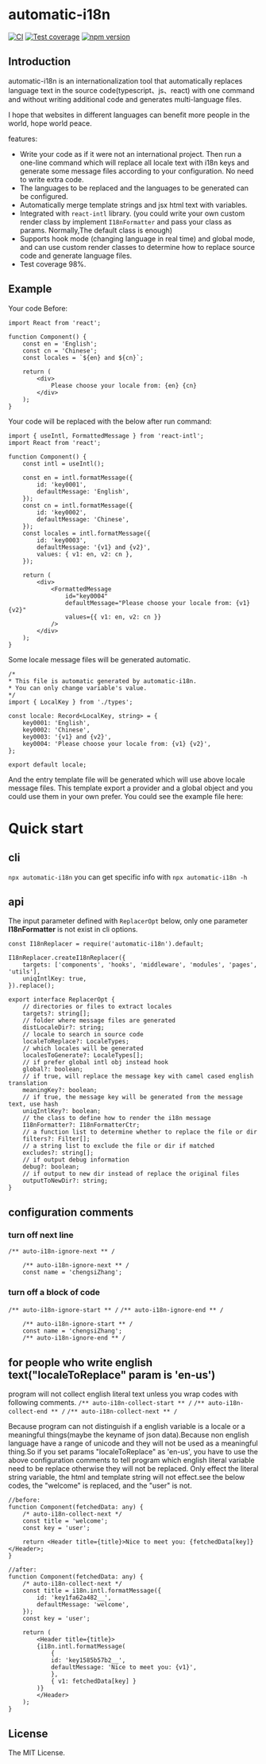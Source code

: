 # automatic-i18n

[![CI](./assets/badge.svg)](https://github.com/zcs19871221/automatic-i18n/actions/workflows/npm-publish.yml)
[![Test coverage](https://img.shields.io/coverallsCoverage/github/zcs19871221/automatic-i18n)](https://coveralls.io/github/zcs19871221/automatic-i18n)
[![npm version](https://img.shields.io/npm/v/automatic-i18n?style=flat-square)](https://www.npmjs.com/package/automatic-i18n)

## Introduction

automatic-i18n is an internationalization tool that automatically replaces language text in the source code(typescript、js、react) with one command and without writing additional code and generates multi-language files.

I hope that websites in different languages ​​can benefit more people in the world, hope world peace.

features:

- Write your code as if it were not an international project. Then run a one-line command which will replace all locale text with i18n keys and generate some message files according to your configuration. No need to write extra code.
- The languages ​​to be replaced and the languages ​​to be generated can be configured.
- Automatically merge template strings and jsx html text with variables.
- Integrated with `react-intl` library. (you could write your own custom render class by implement `I18nFormatter` and pass your class as params. Normally,The default class is enough)
- Supports hook mode (changing language in real time) and global mode, and can use custom render classes to determine how to replace source code and generate language files.
- Test coverage 98%.

## Example

Your code Before:

    import React from 'react';

    function Component() {
        const en = 'English';
        const cn = 'Chinese';
        const locales = `${en} and ${cn}`;

        return (
            <div>
                Please choose your locale from: {en} {cn}
            </div>
        );
    }

Your code will be replaced with the below after run command:

    import { useIntl, FormattedMessage } from 'react-intl';
    import React from 'react';

    function Component() {
        const intl = useIntl();

        const en = intl.formatMessage({
            id: 'key0001',
            defaultMessage: 'English',
        });
        const cn = intl.formatMessage({
            id: 'key0002',
            defaultMessage: 'Chinese',
        });
        const locales = intl.formatMessage({
            id: 'key0003',
            defaultMessage: '{v1} and {v2}',
            values: { v1: en, v2: cn },
        });

        return (
            <div>
                <FormattedMessage
                    id="key0004"
                    defaultMessage="Please choose your locale from: {v1} {v2}"
                    values={{ v1: en, v2: cn }}
                />
            </div>
        );
    }

Some locale message files will be generated automatic.

    /*
    * This file is automatic generated by automatic-i18n.
    * You can only change variable's value.
    */
    import { LocalKey } from './types';

    const locale: Record<LocalKey, string> = {
        key0001: 'English',
        key0002: 'Chinese',
        key0003: '{v1} and {v2}',
        key0004: 'Please choose your locale from: {v1} {v2}',
    };

    export default locale;

And the entry template file will be generated which will use above locale message files. This template export a provider and a global object and you could use them in your own prefer. You could see the example file here:

# Quick start

## cli

`npx automatic-i18n`
you can get specific info with `npx automatic-i18n -h`

## api

The input parameter defined with `ReplacerOpt` below, only one parameter **I18nFormatter** is not exist in cli options.

    const I18nReplacer = require('automatic-i18n').default;

    I18nReplacer.createI18nReplacer({
        targets: ['components', 'hooks', 'middleware', 'modules', 'pages', 'utils'],
        uniqIntlKey: true,
    }).replace();

    export interface ReplacerOpt {
        // directories or files to extract locales
        targets?: string[];
        // folder where message files are generated
        distLocaleDir?: string;
        // locale to search in source code
        localeToReplace?: LocaleTypes;
        // which locales will be generated
        localesToGenerate?: LocaleTypes[];
        // if prefer global intl obj instead hook
        global?: boolean;
        // if true, will replace the message key with camel cased english translation
        meaningKey?: boolean;
        // if true, the message key will be generated from the message text, use hash
        uniqIntlKey?: boolean;
        // the class to define how to render the i18n message
        I18nFormatter?: I18nFormatterCtr;
        // a function list to determine whether to replace the file or dir
        filters?: Filter[];
        // a string list to exclude the file or dir if matched
        excludes?: string[];
        // if output debug information
        debug?: boolean;
        // if output to new dir instead of replace the original files
        outputToNewDir?: string;
    }

## configuration comments

### turn off next line

`/** auto-i18n-ignore-next ** /`

        /** auto-i18n-ignore-next ** /
        const name = 'chengsiZhang';

### turn off a block of code

`/** auto-i18n-ignore-start ** /`
`/** auto-i18n-ignore-end ** /`

        /** auto-i18n-ignore-start ** /
        const name = 'chengsiZhang';
        /** auto-i18n-ignore-end ** /

## for people who write english text("localeToReplace" param is 'en-us')

program will not collect english literal text unless you wrap codes with following comments.
`/** auto-i18n-collect-start ** /`
`/** auto-i18n-collect-end ** /`
`/** auto-i18n-collect-next ** /`

Because program can not distinguish if a english variable is a locale or a meaningful things(maybe the keyname of json data).Because non english language have a range of unicode and they will not be used as a meaningful thing.So if you set params "localeToReplace" as 'en-us', you have to use the above configuration comments to tell program which english literal variable need to be replace otherwise they will not be replaced. Only effect the literal string variable, the html and template string will not effect.see the below codes, the "welcome" is replaced, and the "user" is not.

    //before:
    function Component(fetchedData: any) {
        /* auto-i18n-collect-next */
        const title = 'welcome';
        const key = 'user';

        return <Header title={title}>Nice to meet you: {fetchedData[key]}</Header>;
    }

    //after:
    function Component(fetchedData: any) {
        /* auto-i18n-collect-next */
        const title = i18n.intl.formatMessage({
            id: 'key1fa62a482__',
            defaultMessage: 'welcome',
        });
        const key = 'user';

        return (
            <Header title={title}>
            {i18n.intl.formatMessage(
                {
                id: 'key1585b57b2__',
                defaultMessage: 'Nice to meet you: {v1}',
                },
                { v1: fetchedData[key] }
            )}
            </Header>
        );
    }

## License

The MIT License.

